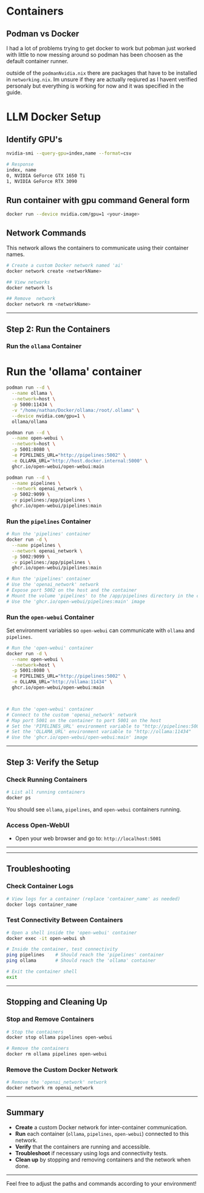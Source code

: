 # Containers

## Podman vs Docker
I had a lot of problems trying to get docker to work but pobman just worked with little to now messing around so podman has been choosen as the default container runner.

outside of the `podmanNvidia.nix` there are packages that have to be installed in `networking.nix`. Im unsure if they are actually reqiured as I havent verified personaly but everything is working for now and it was specified in the guide.

# LLM Docker Setup

## Identify GPU's

```bash
nvidia-smi --query-gpu=index,name --format=csv

# Response
index, name
0, NVIDIA GeForce GTX 1650 Ti
1, NVIDIA GeForce RTX 3090
```
## Run container with gpu command General form

```bash
docker run --device nvidia.com/gpu=1 <your-image>
```

## Network Commands

This network allows the containers to communicate using their container names.

```bash
# Create a custom Docker network named 'ai'
docker network create <networkName>

## View networks
docker network ls

## Remove  network
docker network rm <networkName>
```

---


## **Step 2: Run the Containers**

### **Run the `ollama` Container**

# Run the 'ollama' container
```bash
podman run --d \
  --name ollama \
  --network=host \
  -p 5000:11434 \
  -v "/home/nathan/Docker/ollama:/root/.ollama" \
  --device nvidia.com/gpu=1 \
  ollama/ollama

podman run --d \
  --name open-webui \
  --network=host \
  -p 5001:8080 \
  -e PIPELINES_URL="http://pipelines:5002" \
  -e OLLAMA_URL="http://host.docker.internal:5000" \
  ghcr.io/open-webui/open-webui:main

podman run --d \
  --name pipelines \
  --network openai_network \
  -p 5002:9099 \
  -v pipelines:/app/pipelines \
  ghcr.io/open-webui/pipelines:main
```

### **Run the `pipelines` Container**

```bash
# Run the 'pipelines' container
docker run -d \
  --name pipelines \
  --network openai_network \
  -p 5002:9099 \
  -v pipelines:/app/pipelines \
  ghcr.io/open-webui/pipelines:main

# Run the 'pipelines' container
# Use the 'openai_network' network
# Expose port 5002 on the host and the container
# Mount the volume 'pipelines' to the /app/pipelines directory in the container
# Use the 'ghcr.io/open-webui/pipelines:main' image
```

### **Run the `open-webui` Container**

Set environment variables so `open-webui` can communicate with `ollama` and `pipelines`.

```bash
# Run the 'open-webui' container
docker run -d \
  --name open-webui \
  --network=host \
  -p 5001:8080 \
  -e PIPELINES_URL="http://pipelines:5002" \
  -e OLLAMA_URL="http://ollama:11434" \
  ghcr.io/open-webui/open-webui:main



# Run the 'open-webui' container
# Connect to the custom 'openai_network' network
# Map port 5001 on the container to port 5001 on the host
# Set the 'PIPELINES_URL' environment variable to "http://pipelines:5002"
# Set the 'OLLAMA_URL' environment variable to "http://ollama:11434"
# Use the 'ghcr.io/open-webui/open-webui:main' image
```

---

## **Step 3: Verify the Setup**

### **Check Running Containers**

```bash
# List all running containers
docker ps
```

You should see `ollama`, `pipelines`, and `open-webui` containers running.

### **Access Open-WebUI**

- Open your web browser and go to: `http://localhost:5001`

---



---

## **Troubleshooting**

### **Check Container Logs**

```bash
# View logs for a container (replace 'container_name' as needed)
docker logs container_name
```

### **Test Connectivity Between Containers**

```bash
# Open a shell inside the 'open-webui' container
docker exec -it open-webui sh

# Inside the container, test connectivity
ping pipelines    # Should reach the 'pipelines' container
ping ollama       # Should reach the 'ollama' container

# Exit the container shell
exit
```

---

## **Stopping and Cleaning Up**

### **Stop and Remove Containers**

```bash
# Stop the containers
docker stop ollama pipelines open-webui

# Remove the containers
docker rm ollama pipelines open-webui
```

### **Remove the Custom Docker Network**

```bash
# Remove the 'openai_network' network
docker network rm openai_network
```

---

## **Summary**

- **Create** a custom Docker network for inter-container communication.
- **Run** each container (`ollama`, `pipelines`, `open-webui`) connected to this network.
- **Verify** that the containers are running and accessible.
- **Troubleshoot** if necessary using logs and connectivity tests.
- **Clean up** by stopping and removing containers and the network when done.

---

Feel free to adjust the paths and commands according to your environment!